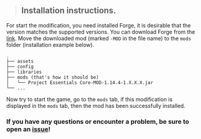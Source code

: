 > ## Installation instructions.

For start the modification, you need installed Forge, it is desirable that the version matches the supported versions. You can download Forge from the [link](https://files.minecraftforge.net/maven/net/minecraftforge/forge/index_1.14.4.html).
Move the downloaded mod (marked `-MOD` in the file name) to the `mods` folder (installation example below).

```
.
├── assets
├── config
├── libraries
├── mods (that's how it should be)
│   └── Project Essentials Core-MOD-1.14.4-1.X.X.X.jar
└── ...
```

Now try to start the game, go to the `mods` tab, if this modification is displayed in the `mods` tab, then the mod has been successfully installed.

### If you have any questions or encounter a problem, be sure to open an [issue](https://github.com/ProjectEssentials/ProjectEssentials-Core/issues/new/choose)!
